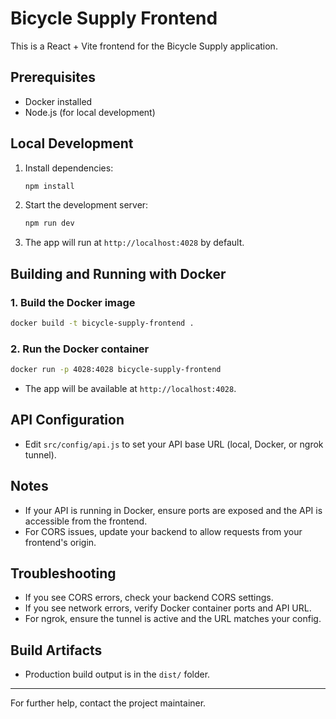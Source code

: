 # Bicycle Supply Frontend

This is a React + Vite frontend for the Bicycle Supply application.

## Prerequisites
- Docker installed
- Node.js (for local development)

## Local Development
1. Install dependencies:
   ```sh
   npm install
   ```
2. Start the development server:
   ```sh
   npm run dev
   ```
3. The app will run at `http://localhost:4028` by default.

## Building and Running with Docker

### 1. Build the Docker image
```sh
docker build -t bicycle-supply-frontend .
```

### 2. Run the Docker container
```sh
docker run -p 4028:4028 bicycle-supply-frontend
```

- The app will be available at `http://localhost:4028`.

## API Configuration
- Edit `src/config/api.js` to set your API base URL (local, Docker, or ngrok tunnel).

## Notes
- If your API is running in Docker, ensure ports are exposed and the API is accessible from the frontend.
- For CORS issues, update your backend to allow requests from your frontend's origin.

## Troubleshooting
- If you see CORS errors, check your backend CORS settings.
- If you see network errors, verify Docker container ports and API URL.
- For ngrok, ensure the tunnel is active and the URL matches your config.

## Build Artifacts
- Production build output is in the `dist/` folder.

---

For further help, contact the project maintainer.
